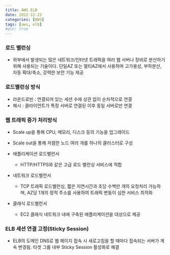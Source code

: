 ```yaml
---
title: AWS ELB
date: 2022-12-23
categories: [AWS]
tags: [aws, elb]
#pin: true
---
```


### 로드 밸런싱

- 외부에서 발생되는 많은 네트워크/인터넷 트래픽을 여러 웹 서버나 장비로 분산하기 위해 사용되는 기술이다. 단일AZ 또는 멀티AZ에서 사용하며 고가용성, 부하분산, 자동 확대/축소, 강력한 보안 기능 제공

### 로드밸런싱 방식

- 라운드로빈 : 연결되어 있는 세션 수에 상관 없이 순차적으로 연결
- 해시 : 클라이언트가 특정 서버로 연결된 이후 동일 서버로만 연결

### 웹 트래픽 증가 처리방식

- Scale up을 통해 CPU, 메모리, 디스크 등의 기능을 업그레이드
- Scale out을 통해 저렴한 노드 여러 개를 하나의 클러스터로 구성

- 애플리케이션 로드밸런서

  - HTTP/HTTPS와 같은 고급 로드 밸런싱 서비스에 적합

- 네트워크 로드밸런서

  - TCP 트래픽 로드밸런싱, 짧은 지연시간과 초당 수백만 개의 요청처리 가능하며, AZ당 1개의 정적 주소를 사용하여 트래픽 변동이 심한 서비스 최적화

- 클래식 로드밸런서
  - EC2 클래식 네트워크 내에 구축된 애플리케이션을 대상으로 제공

### ELB 세션 연결 고정(Sticky Session)

- ELB의 도메인 DNS로 웹 페이지 접속 시 새로고침을 할 때마다 접속되는 서버가 계속 변경됨. 타겟 그룹 내부 Sticky Session 활성화로 해결
